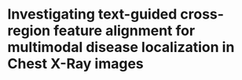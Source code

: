 # Investigating text-guided cross-region feature alignment for multimodal disease localization in Chest X-Ray images
